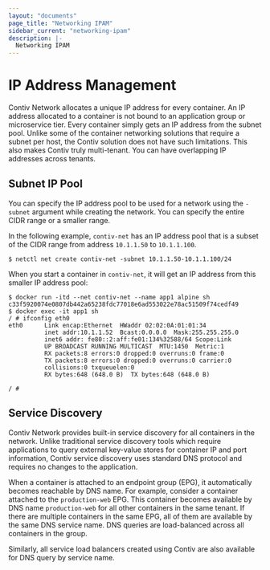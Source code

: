 ```yaml
---
layout: "documents"
page_title: "Networking IPAM"
sidebar_current: "networking-ipam"
description: |-
  Networking IPAM
---
```


# IP Address Management
Contiv Network allocates a unique IP address for every container. An IP address allocated to a container is not bound to an application group or microservice tier. Every container simply gets an IP address from the subnet pool. Unlike some of the container networking solutions that require a subnet per host, the Contiv solution does not have such limitations. This also makes Contiv truly multi-tenant. You can have overlapping IP addresses across tenants.

## Subnet IP Pool
You can specify the IP address pool to be used for a network using the `-subnet` argument while creating the network. You can specify the entire CIDR range or a smaller range.

In the following example, `contiv-net` has an IP address pool that is a subset of the CIDR range from address `10.1.1.50` to `10.1.1.100`.

```
$ netctl net create contiv-net -subnet 10.1.1.50-10.1.1.100/24
```

When you start a container in `contiv-net`, it will get an IP address from this smaller IP address pool:

```
$ docker run -itd --net contiv-net --name app1 alpine sh
c33f5920074e0807db442a65238fdc77018e6ad553022e78ac51509f74cedf49
$ docker exec -it app1 sh
/ # ifconfig eth0
eth0      Link encap:Ethernet  HWaddr 02:02:0A:01:01:34  
          inet addr:10.1.1.52  Bcast:0.0.0.0  Mask:255.255.255.0
          inet6 addr: fe80::2:aff:fe01:134%32588/64 Scope:Link
          UP BROADCAST RUNNING MULTICAST  MTU:1450  Metric:1
          RX packets:8 errors:0 dropped:0 overruns:0 frame:0
          TX packets:8 errors:0 dropped:0 overruns:0 carrier:0
          collisions:0 txqueuelen:0
          RX bytes:648 (648.0 B)  TX bytes:648 (648.0 B)

/ #
```

## Service Discovery

Contiv Network provides built-in service discovery for all containers in the network. Unlike traditional service discovery tools which require applications to query external key-value stores for container IP and port information, Contiv service discovery uses standard DNS protocol and requires no changes to the application.

When a container is attached to an endpoint group (EPG), it automatically becomes reachable by DNS name. For example, consider a container attached to the `production-web` EPG. This container becomes available by DNS name `production-web` for all other containers in the same tenant. If there are multiple containers in the same EPG, all of them are available by the same DNS service name. DNS queries are load-balanced across all containers in the group.

Similarly, all service load balancers created using Contiv are also available for DNS query by service name.
